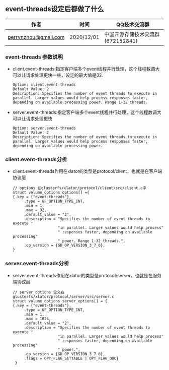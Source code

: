 ## event-threads设定后都做了什么
| 作者 | 时间 |QQ技术交流群 |
| ------ | ------ |------ |
| perrynzhou@gmail.com |2020/12/01 |中国开源存储技术交流群(672152841) | 
### event-threads 参数说明

- client.event-threads:指定客户端多个event线程并行处理，这个线程数调大可以让请求处理更快一些，设定的最大值是32.

  ```
  Option: client.event-threads
  Default Value: 2
  Description: Specifies the number of event threads to execute in parallel. Larger values would help process responses faster, depending on available processing power. Range 1-32 threads.
  ```

  

- server.event-threads:指定客户端多个event线程并行处理，这个线程数调大可以让请求处理更快

  ```
  Option: server.event-threads
  Default Value: 2
  Description: Specifies the number of event threads to execute in parallel. Larger values would help process responses faster, depending on available processing power.
  ```

### client.event-threads分析

- client.event-threads作用在xlator的类型是protocol/client，也就是在客户端协议层

  ```
  // options 在glusterfs/xlator/protocol/client/src/client.c中
  struct volume_options options[] ={
  {.key = {"event-threads"},
       .type = GF_OPTION_TYPE_INT,
       .min = 1,
       .max = 32,
       .default_value = "2",
       .description = "Specifies the number of event threads to execute "
                      "in parallel. Larger values would help process"
                      " responses faster, depending on available processing"
                      " power. Range 1-32 threads.",
       .op_version = {GD_OP_VERSION_3_7_0},
  }
  ```

  



### server.event-threads分析

- server.event-threads作用在xlator的类型是protocol/server，也就是在服务端协议层

  ```
  // server_options 定义在glusterfs/xlator/protocol/server/src/server.c
  struct volume_options server_options[] = {
  {.key = {"event-threads"},
       .type = GF_OPTION_TYPE_INT,
       .min = 1,
       .max = 1024,
       .default_value = "2",
       .description = "Specifies the number of event threads to execute "
                      "in parallel. Larger values would help process"
                      " responses faster, depending on available processing"
                      " power.",
       .op_version = {GD_OP_VERSION_3_7_0},
       .flags = OPT_FLAG_SETTABLE | OPT_FLAG_DOC}
   }
  ```

  